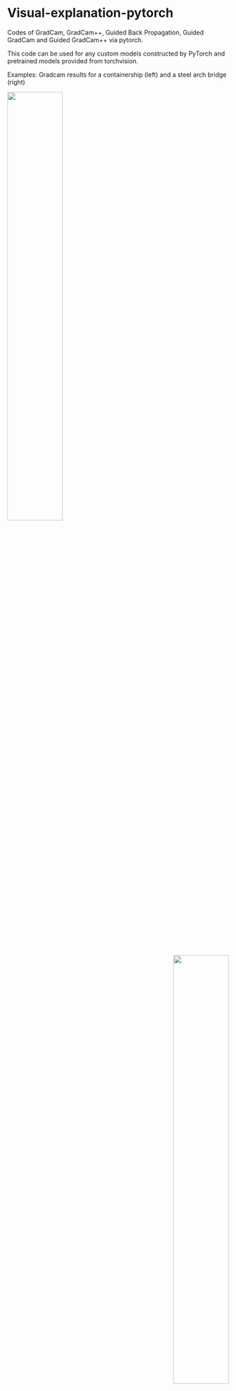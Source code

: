 # Visual-explanation-pytorch
Codes of GradCam, GradCam++, Guided Back Propagation,  Guided GradCam and Guided GradCam++ via pytorch.

This code can be used for any custom models constructed by PyTorch and pretrained models provided from torchvision.


Examples: Gradcam results for a containership (left) and a steel arch bridge (right)
<p align="left">
<img src="https://user-images.githubusercontent.com/48608835/129145521-52017192-e4ab-4fda-bc7a-98098b58d3ec.png" width="50%" height="50%"></center>
</p>

<p align="right">
<img src="https://user-images.githubusercontent.com/48608835/129145468-9b5b1ee5-86a2-43c6-882c-c1a544f6a4d4.png" width="50%" height="50%"></center>
</p>

![GradCam](https://user-images.githubusercontent.com/48608835/129145521-52017192-e4ab-4fda-bc7a-98098b58d3ec.png)

![GradCam](https://user-images.githubusercontent.com/48608835/129145468-9b5b1ee5-86a2-43c6-882c-c1a544f6a4d4.png)




